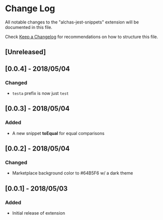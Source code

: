 # Change Log

All notable changes to the "alchas-jest-snippets" extension will be documented in this file.

Check [Keep a Changelog](http://keepachangelog.com/) for recommendations on how to structure this file.

## [Unreleased]

## [0.0.4] - 2018/05/04

### Changed

- `testa` prefix is now just `test`

## [0.0.3] - 2018/05/04

### Added

- A new snippet **toEqual** for equal comparisons

## [0.0.2] - 2018/05/04

### Changed

- Marketplace background color to #64B5F6 w/ a dark theme

## [0.0.1] - 2018/05/03

### Added

- Initial release of extension
